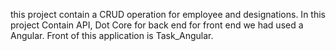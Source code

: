 this project contain a CRUD operation for employee and designations.
In this project Contain API, Dot Core for back end for front end we had used a Angular.
Front of this application is Task_Angular.
